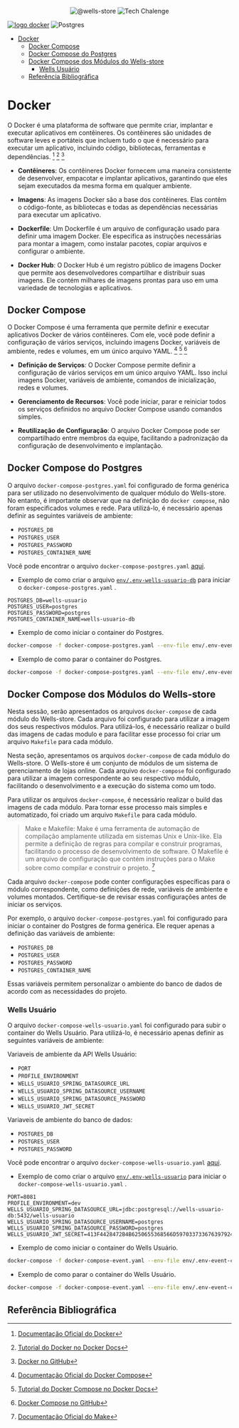 <p align="center">
 <img src="https://img.shields.io/static/v1?label=GitHub&message=@Wells-store&color=8257E5&labelColor=000000" alt="@wells-store" />
 <img src="https://img.shields.io/static/v1?label=Tipo&message=Tech%20Chalenge&color=8257E5&labelColor=000000" alt="Tech Chalenge" />
</p>

[![logo docker](https://img.shields.io/badge/Docker-2CA5E0?style=for-the-badge&logo=docker&logoColor=white)](https://docker.com)
![Postgres](https://img.shields.io/badge/postgres-%23316192.svg?style=for-the-badge&logo=postgresql&logoColor=white)

- [Docker](#docker)
  - [Docker Compose](#docker-compose)
  - [Docker Compose do Postgres](#docker-compose-do-postgres)
  - [Docker Compose dos Módulos do Wells-store](#docker-compose-dos-módulos-do-wells-store)
    - [Wells Usuário](#wells-usuário)
  - [Referência Bibliográfica](#referência-bibliográfica)

# Docker

O Docker é uma plataforma de software que permite criar, implantar e executar aplicativos em contêineres. Os contêineres são unidades de software leves e portáteis que incluem tudo o que é necessário para executar um aplicativo, incluindo código, bibliotecas, ferramentas e dependências. [^1] [^2] [^3]

- **Contêineres**: Os contêineres Docker fornecem uma maneira consistente de desenvolver, empacotar e implantar aplicativos, garantindo que eles sejam executados da mesma forma em qualquer ambiente.

- **Imagens**: As imagens Docker são a base dos contêineres. Elas contêm o código-fonte, as bibliotecas e todas as dependências necessárias para executar um aplicativo.

- **Dockerfile**: Um Dockerfile é um arquivo de configuração usado para definir uma imagem Docker. Ele especifica as instruções necessárias para montar a imagem, como instalar pacotes, copiar arquivos e configurar o ambiente.

- **Docker Hub**: O Docker Hub é um registro público de imagens Docker que permite aos desenvolvedores compartilhar e distribuir suas imagens. Ele contém milhares de imagens prontas para uso em uma variedade de tecnologias e aplicativos.

## Docker Compose

O Docker Compose é uma ferramenta que permite definir e executar aplicativos Docker de vários contêineres. Com ele, você pode definir a configuração de vários serviços, incluindo imagens Docker, variáveis de ambiente, redes e volumes, em um único arquivo YAML. [^4] [^5] [^6]

- **Definição de Serviços**: O Docker Compose permite definir a configuração de vários serviços em um único arquivo YAML. Isso inclui imagens Docker, variáveis de ambiente, comandos de inicialização, redes e volumes.

- **Gerenciamento de Recursos**: Você pode iniciar, parar e reiniciar todos os serviços definidos no arquivo Docker Compose usando comandos simples.

- **Reutilização de Configuração**: O arquivo Docker Compose pode ser compartilhado entre membros da equipe, facilitando a padronização da configuração de desenvolvimento e implantação.

## Docker Compose do Postgres

O arquivo `docker-compose-postgres.yaml` foi configurado de forma genérica para ser utilizado no desenvolvimento de qualquer módulo do Wells-store. No entanto, é importante observar que na definição do `docker compose`, não foram especificados volumes e rede. Para utilizá-lo, é necessário apenas definir as seguintes variáveis de ambiente:

- `POSTGRES_DB`
- `POSTGRES_USER`
- `POSTGRES_PASSWORD`
- `POSTGRES_CONTAINER_NAME`

Você pode encontrar o arquivo `docker-compose-postgres.yaml` [aqui](docker-compose-postgres.yaml).

- Exemplo de como criar o arquivo [`env/.env-wells-usuario-db`](env/.env-event-catalog-db) para iniciar  o `docker-compose-postgres.yaml` .

```text
POSTGRES_DB=wells-usuario
POSTGRES_USER=postgres
POSTGRES_PASSWORD=postgres
POSTGRES_CONTAINER_NAME=wells-usuario-db
```

- Exemplo de como iniciar o container do Postgres.

```bash
docker-compose -f docker-compose-postgres.yaml --env-file env/.env-event-catalog-db up -d --force-recreate --remove-orphans
```

- Exemplo de como parar o container do Postgres.

```bash
docker-compose -f docker-compose-postgres.yaml --env-file env/.env-event-catalog-db down
```

## Docker Compose dos Módulos do Wells-store

Nesta sessão, serão apresentados os arquivos `docker-compose` de cada módulo do Wells-store. Cada arquivo foi configurado para utilizar a imagem dos seus respectivos módulos. Para utilizá-los, é necessário realizar o build das imagens de cadas modulo e para facilitar esse processo foi criar um arquivo `Makefile` para cada módulo.

Nesta seção, apresentamos os arquivos `docker-compose` de cada módulo do Wells-store. O Wells-store é um conjunto de módulos de um sistema de gerenciamento de lojas online. Cada arquivo `docker-compose` foi configurado para utilizar a imagem correspondente ao seu respectivo módulo, facilitando o desenvolvimento e a execução do sistema como um todo.

Para utilizar os arquivos `docker-compose`, é necessário realizar o build das imagens de cada módulo. Para tornar esse processo mais simples e automatizado, foi criado um arquivo `Makefile` para cada módulo.

>Make e Makefile:
Make é uma ferramenta de automação de compilação amplamente utilizada em sistemas Unix e Unix-like. Ela permite a definição de regras para compilar e construir programas, facilitando o processo de desenvolvimento de software. O Makefile é um arquivo de configuração que contém instruções para o Make sobre como compilar e construir o projeto. [^7]

Cada arquivo `docker-compose` pode conter configurações específicas para o módulo correspondente, como definições de rede, variáveis de ambiente e volumes montados. Certifique-se de revisar essas configurações antes de iniciar os serviços.

Por exemplo, o arquivo `docker-compose-postgres.yaml` foi configurado para iniciar o container do Postgres de forma genérica. Ele requer apenas a definição das variáveis de ambiente:

- `POSTGRES_DB`
- `POSTGRES_USER`
- `POSTGRES_PASSWORD`
- `POSTGRES_CONTAINER_NAME`

Essas variáveis permitem personalizar o ambiente do banco de dados de acordo com as necessidades do projeto.

### Wells Usuário

O arquivo `docker-compose-wells-usuario.yaml` foi configurado para subir o container do Wells Usuário. Para utilizá-lo, é necessário apenas definir as seguintes variáveis de ambiente:

Variaveis de ambiente da API Wells Usuário:

- `PORT`
- `PROFILE_ENVIRONMENT`
- `WELLS_USUARIO_SPRING_DATASOURCE_URL`
- `WELLS_USUARIO_SPRING_DATASOURCE_USERNAME`
- `WELLS_USUARIO_SPRING_DATASOURCE_PASSWORD`
- `WELLS_USUARIO_JWT_SECRET`

Variaveis de ambiente do banco de dados:

- `POSTGRES_DB`
- `POSTGRES_USER`
- `POSTGRES_PASSWORD`

Você pode encontrar o arquivo `docker-compose-wells-usuario.yaml` [aqui](docker-compose-event.yaml).

- Exemplo de como criar o arquivo [`env/.env-wells-usuario`](env/.env-event-catalog) para iniciar  o `docker-compose-wells-usuario.yaml` .

```text
PORT=8081
PROFILE_ENVIRONMENT=dev
WELLS_USUARIO_SPRING_DATASOURCE_URL=jdbc:postgresql://wells-usuario-db:5432/wells-usuario
WELLS_USUARIO_SPRING_DATASOURCE_USERNAME=postgres
WELLS_USUARIO_SPRING_DATASOURCE_PASSWORD=postgres
WELLS_USUARIO_JWT_SECRET=413F4428472B4B6250655368566D5970337336763979244226452948404D6351
```

- Exemplo de como iniciar o container do Wells Usuário.

```bash
docker-compose -f docker-compose-event.yaml --env-file env/.env-event-catalog up -d --force-recreate --remove-orphans
```

- Exemplo de como parar o container do Wells Usuário.

```bash
docker-compose -f docker-compose-event.yaml --env-file env/.env-event-catalog down
```

## Referência Bibliográfica

  [^1]: [Documentação Oficial do Docker](https://docs.docker.com/)

  [^2]: [Tutorial do Docker no Docker Docs](https://docs.docker.com/get-started/)

  [^3]: [Docker no GitHub](https://github.com/docker)

  [^4]: [Documentação Oficial do Docker Compose](https://docs.docker.com/compose/)

  [^5]: [Tutorial do Docker Compose no Docker Docs](https://docs.docker.com/compose/gettingstarted/)

  [^6]: [Docker Compose no GitHub](https://github.com/docker/compose)
  
  [^7]: [Documentação Oficial do Make](https://www.gnu.org/software/make/manual/make.html)